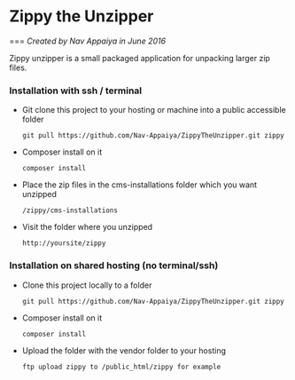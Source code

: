 # Zippy the Unzipper
===
*Created by Nav Appaiya in June 2016*

Zippy unzipper is a small packaged application for unpacking larger zip files.

### Installation with ssh / terminal
- Git clone this project to your hosting or machine into a public accessible folder

    `git pull https://github.com/Nav-Appaiya/ZippyTheUnzipper.git zippy`
- Composer install on it

    `composer install`
- Place the zip files in the cms-installations folder which you want unzipped

    `/zippy/cms-installations`
- Visit the folder where you unzipped

    `http://yoursite/zippy`

### Installation on shared hosting (no terminal/ssh)
- Clone this project locally to a folder

    `git pull https://github.com/Nav-Appaiya/ZippyTheUnzipper.git zippy`
- Composer install on it

    `composer install`
- Upload the folder with the vendor folder to your hosting

    `ftp upload zippy to /public_html/zippy for example`